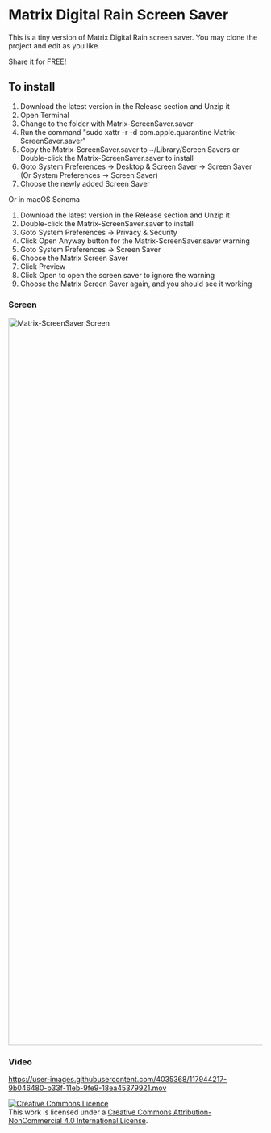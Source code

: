 # Matrix Digital Rain Screen Saver

This is a tiny version of Matrix Digital Rain screen saver.
You may clone the project and edit as you like.

Share it for FREE!

## To install
1. Download the latest version in the Release section and Unzip it
2. Open Terminal
3. Change to the folder with Matrix-ScreenSaver.saver
4. Run the command "sudo xattr -r -d com.apple.quarantine Matrix-ScreenSaver.saver"
5. Copy the Matrix-ScreenSaver.saver to ~/Library/Screen Savers or Double-click the Matrix-ScreenSaver.saver to install
6. Goto System Preferences -> Desktop & Screen Saver -> Screen Saver (Or System Preferences -> Screen Saver)
7. Choose the newly added Screen Saver

Or in macOS Sonoma
1. Download the latest version in the Release section and Unzip it
2. Double-click the Matrix-ScreenSaver.saver to install
3. Goto System Preferences -> Privacy & Security
4. Click Open Anyway button for the Matrix-ScreenSaver.saver warning
5. Goto System Preferences -> Screen Saver
6. Choose the Matrix Screen Saver
7. Click Preview
8. Click Open to open the screen saver to ignore the warning
9. Choose the Matrix Screen Saver again, and you should see it working

### Screen
<img width="1440" alt="Matrix-ScreenSaver Screen" src="https://user-images.githubusercontent.com/4035368/117927120-5c18e380-b32c-11eb-8e84-75584aa29518.png">

### Video
https://user-images.githubusercontent.com/4035368/117944217-9b046480-b33f-11eb-9fe9-18ea45379921.mov





[![Creative Commons Licence](https://i.creativecommons.org/l/by-nc/4.0/88x31.png)](http://creativecommons.org/licenses/by-nc/4.0/)  
This work is licensed under a [Creative Commons Attribution-NonCommercial 4.0 International License](http://creativecommons.org/licenses/by-nc/4.0/).

